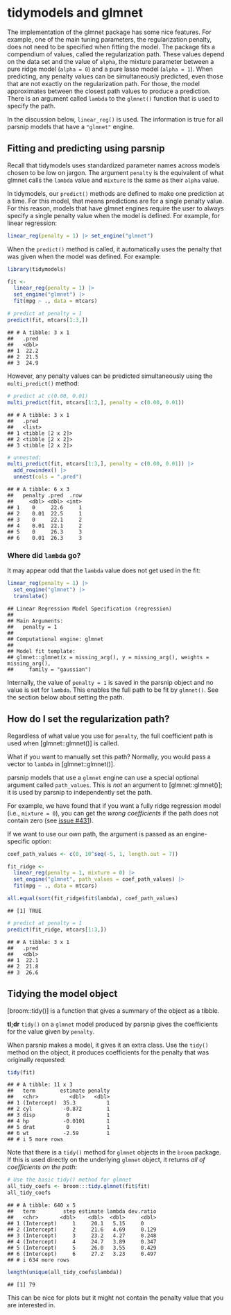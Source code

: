 


# tidymodels and glmnet

The implementation of the glmnet package has some nice features. For example, one of the main tuning parameters, the regularization penalty,  does not need to be specified when fitting the model. The package fits a compendium of values, called the regularization path. These values depend on the data set and the value of `alpha`, the mixture parameter between a pure ridge model (`alpha = 0`) and a pure lasso model (`alpha = 1`). When predicting, any penalty values can be simultaneously predicted, even those that are not exactly on the regularization path. For those, the model approximates between the closest path values to produce a prediction. There is an argument called `lambda` to the `glmnet()` function that is used to specify the path. 

In the discussion below, `linear_reg()` is used. The information is true for all parsnip models that have a `"glmnet"` engine. 

## Fitting and predicting using parsnip

Recall that tidymodels uses standardized parameter names across models chosen to be low on jargon. The argument `penalty` is the equivalent of what glmnet calls the `lambda` value and `mixture` is the same as their `alpha` value. 

In tidymodels, our `predict()` methods are defined to make one prediction at a time. For this model, that means predictions are for a single penalty value. For this reason, models that have glmnet engines require the user to always specify a single penalty value when the model is defined. For example, for linear regression: 

```r
linear_reg(penalty = 1) |> set_engine("glmnet")
```

When the `predict()` method is called, it automatically uses the penalty that was given when the model was defined. For example: 



``` r
library(tidymodels)

fit <- 
  linear_reg(penalty = 1) |> 
  set_engine("glmnet") |> 
  fit(mpg ~ ., data = mtcars)

# predict at penalty = 1
predict(fit, mtcars[1:3,])
```

```
## # A tibble: 3 x 1
##   .pred
##   <dbl>
## 1  22.2
## 2  21.5
## 3  24.9
```

However, any penalty values can be predicted simultaneously using the `multi_predict()` method: 


``` r
# predict at c(0.00, 0.01)
multi_predict(fit, mtcars[1:3,], penalty = c(0.00, 0.01))
```

```
## # A tibble: 3 x 1
##   .pred           
##   <list>          
## 1 <tibble [2 x 2]>
## 2 <tibble [2 x 2]>
## 3 <tibble [2 x 2]>
```

``` r
# unnested:
multi_predict(fit, mtcars[1:3,], penalty = c(0.00, 0.01)) |> 
  add_rowindex() |> 
  unnest(cols = ".pred")
```

```
## # A tibble: 6 x 3
##   penalty .pred  .row
##     <dbl> <dbl> <int>
## 1    0     22.6     1
## 2    0.01  22.5     1
## 3    0     22.1     2
## 4    0.01  22.1     2
## 5    0     26.3     3
## 6    0.01  26.3     3
```

### Where did `lambda` go? 

It may appear odd that the `lambda` value does not get used in the fit: 


``` r
linear_reg(penalty = 1) |> 
  set_engine("glmnet") |> 
  translate()
```

```
## Linear Regression Model Specification (regression)
## 
## Main Arguments:
##   penalty = 1
## 
## Computational engine: glmnet 
## 
## Model fit template:
## glmnet::glmnet(x = missing_arg(), y = missing_arg(), weights = missing_arg(), 
##     family = "gaussian")
```

Internally, the value of `penalty = 1` is saved in the parsnip object and no value is set for `lambda`. This enables the full path to be fit by `glmnet()`. See the section below about setting the path. 

## How do I set the regularization path? 

Regardless of what value you use for `penalty`, the full coefficient path is used when [glmnet::glmnet()] is called. 

What if you want to manually set this path? Normally, you would pass a vector to `lambda` in [glmnet::glmnet()]. 

parsnip models that use a `glmnet` engine can use a special optional argument called `path_values`. This is _not_ an argument to [glmnet::glmnet()]; it is used by parsnip to independently set the path. 

For example, we have found that if you want a fully ridge regression model (i.e., `mixture = 0`), you can get the _wrong coefficients_ if the path does not contain zero (see [issue #431](https://github.com/tidymodels/parsnip/issues/431#issuecomment-782883848)). 

If we want to use our own path, the argument is passed as an engine-specific option:


``` r
coef_path_values <- c(0, 10^seq(-5, 1, length.out = 7))

fit_ridge <- 
  linear_reg(penalty = 1, mixture = 0) |> 
  set_engine("glmnet", path_values = coef_path_values) |> 
  fit(mpg ~ ., data = mtcars)

all.equal(sort(fit_ridge$fit$lambda), coef_path_values)
```

```
## [1] TRUE
```

``` r
# predict at penalty = 1
predict(fit_ridge, mtcars[1:3,])
```

```
## # A tibble: 3 x 1
##   .pred
##   <dbl>
## 1  22.1
## 2  21.8
## 3  26.6
```

## Tidying the model object

[broom::tidy()] is a function that gives a summary of the object as a tibble. 

**tl;dr** `tidy()` on a `glmnet` model produced by parsnip gives the coefficients for the value given by `penalty`. 

When parsnip makes a model, it gives it an extra class. Use the `tidy()` method on the object, it produces coefficients for the penalty that was originally requested: 


``` r
tidy(fit)
```

```
## # A tibble: 11 x 3
##   term        estimate penalty
##   <chr>          <dbl>   <dbl>
## 1 (Intercept)  35.3          1
## 2 cyl          -0.872        1
## 3 disp          0            1
## 4 hp           -0.0101       1
## 5 drat          0            1
## 6 wt           -2.59         1
## # i 5 more rows
```

Note that there is a `tidy()` method for `glmnet` objects in the `broom` package. If this is used directly on the underlying `glmnet` object, it returns _all of coefficients on the path_:


``` r
# Use the basic tidy() method for glmnet
all_tidy_coefs <- broom:::tidy.glmnet(fit$fit)
all_tidy_coefs
```

```
## # A tibble: 640 x 5
##   term         step estimate lambda dev.ratio
##   <chr>       <dbl>    <dbl>  <dbl>     <dbl>
## 1 (Intercept)     1     20.1   5.15     0    
## 2 (Intercept)     2     21.6   4.69     0.129
## 3 (Intercept)     3     23.2   4.27     0.248
## 4 (Intercept)     4     24.7   3.89     0.347
## 5 (Intercept)     5     26.0   3.55     0.429
## 6 (Intercept)     6     27.2   3.23     0.497
## # i 634 more rows
```

``` r
length(unique(all_tidy_coefs$lambda))
```

```
## [1] 79
```

This can be nice for plots but it might not contain the penalty value that you are interested in. 
